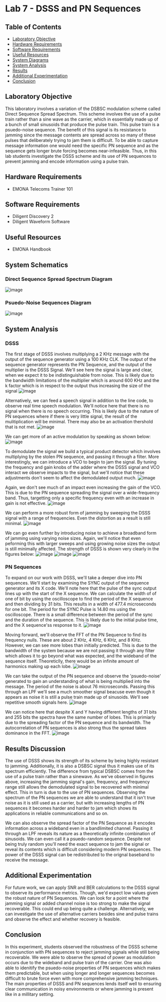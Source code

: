 # Lab 7 - DSSS and PN Sequences

## Table of Contents
- [Laboratory Objective](#laboratory-objective)
- [Hardware Requirements](#hardware-requirements)
- [Software Requirements](#software-requirements)
- [Useful Resources](#useful-resources)
- [System Diagrams](#system-diagrams)
- [System Analysis](#system-analysis)
- [Results](#results)
- [Additional Experimentation](#additional-experimentation)
- [Conclusion](#conclusion)

## Laboratory Objective
This laboratory involves a variation of the DSBSC modulation scheme called Direct Sequence Spread Spectrum. This scheme involves the use of a pulse train rather than a sine wave as the carrier, which in essentially made up of a bunch of small sinusoids that produce the pulse train. This pulse train is a psuedo-noise sequence. The benefit of this signal is its resistance to jamming since the message contents are spread across so many of these pulses that deliberately trying to jam them is difficult. To be able to capture message information one would need the specific PN sequence and as the sequence gets longer brute forcing becomes near-infeasible. Thus, in this lab students investigate the DSSS scheme and its use of PN sequences to prevent jamming and encode information using a pulse train.

## Hardware Requirements
- EMONA Telecoms Trainer 101

## Software Requirements
- Diligent Discovery 2
- Diligent Waveform Software

## Useful Resources
- EMONA Handbook

## System Schematics

### Direct Sequence Spread Spectrum Diagram
![image](https://github.com/leoki6/Digital-Communications/blob/main/L7_DSSS_PN_Sequences/System_Diagrams/DSSS_Diagram.png)

### Psuedo-Noise Sequences Diagram
![image](https://github.com/leoki6/Digital-Communications/blob/main/L7_DSSS_PN_Sequences/System_Diagrams/DSSS_Diagram.png)

## System Analysis

### DSSS

The first stage of DSSS involves multiplying a 2 KHz message with the output of the sequence generator using a 100 KHz CLK. The output of the sequence generator represents the PN Sequence, and the output of the multiplier is the DSSS Signal. We'll see here the signal is large and clear, when we expect it to be indistinguishable from noise. This is likely due to the bandwidth limitations of the multiplier which is around 600 KHz and the k factor which is in respect to the output thus increasing the size of the signal
![image](https://github.com/leoki6/Digital-Communications/blob/main/L7_DSSS_PN_Sequences/Figures/A1_DSSS_Sig.png)

Alternatively, we can feed a speech signal in addition to the line code, to observe real time speech modulation. We'll notice here that there is no signal when there is no speech occurring. This is likely due to the nature of PN sequences where if there is very little signal, the result of the mulitiplication will be minimal. There may also be an activation thershold that is not met.
![image](https://github.com/leoki6/Digital-Communications/blob/main/L7_DSSS_PN_Sequences/Figures/A2_Speech_Mod.png)

We can get more of an active modulation by speaking as shown below:
![image](https://github.com/leoki6/Digital-Communications/blob/main/L7_DSSS_PN_Sequences/Figures/A3_Modulation.png)

To demodulate the signal we build a typical product detector which involves multiplying by the stolen PN sequence, and passing it through a filter. More interestingly, we can introduce a VCO to begin to jam the signal. By tuning the frequency and gain knobs of the adder where the DSSS signal and VCO interact we observe impacts to the signal, but we'll notice that these adjustments don't seem to affect the demodulated output much.
![image](https://github.com/leoki6/Digital-Communications/blob/main/L7_DSSS_PN_Sequences/Figures/A4_F_Adjust.png)

Again, we don't see much of an impact even increasing the gain of the VCO. This is due to the PN sequence spreading the signal over a wide-frequency band. Thus, targetting only a specific frequency even with an increase in gain is not effective.
![image](https://github.com/leoki6/Digital-Communications/blob/main/L7_DSSS_PN_Sequences/Figures/A4_G_F_Adjust.png)

We can perform a more robust form of jamming by sweeping the DSSS signal with a range of frequencies. Even the distortion as a result is still minimal.
![image](https://github.com/leoki6/Digital-Communications/blob/main/L7_DSSS_PN_Sequences/Figures/A5_VCO_Sweep.png)

We can go even further by introducing noise to achieve a broadband form of jamming using varying noise sizes. Again, we'll notice that even peforming this with larger sweeps and using growing noise sizes the output is still minimally affected. The strength of DSSS is shown very clearly in the figures below:
![image](https://github.com/leoki6/Digital-Communications/blob/main/L7_DSSS_PN_Sequences/Figures/A6_20dB.png)
![image](https://github.com/leoki6/Digital-Communications/blob/main/L7_DSSS_PN_Sequences/Figures/A7_6dB.png)
![image](https://github.com/leoki6/Digital-Communications/blob/main/L7_DSSS_PN_Sequences/Figures/A8_0dB.png)

### PN Sequences

To expand on our work with DSSS, we'll take a deeper dive into PN sequences. We'll start by examining the SYNC output of the sequence generator and its X code. We'll note here that the pulse of the sync output lines up with the start of the X sequence. We can calculate the width of of one of bit by using the oscilloscope to find the period of the X sequence and then dividing by 31 bits. This results in a width of 477.4 microseconds for one bit. The period for the SYNC Pulse is 14.80 ms using the oscilloscope. There is a small difference between the period of the sync and the duration of the sequence. This is likely due to the initial pulse time, and the X sequence'ss response to it. 
![image](https://github.com/leoki6/Digital-Communications/blob/main/L7_DSSS_PN_Sequences/Figures/B1_SYNC_X.png)

Moving forward, we'll observe the FFT of the PN Sequence to find its frequency nulls. These are about 2 KHz, 4 KHz, 6 KHz, and 8 KHz. However, we can see more lobes than initially predicted. This is due to the bandwidth of the system because we are not passing it through any filter which allows it to go beyond what was expected, and the wideband of the sequence itself. Theoreticlly, there would be an infinite amount of harmonics making up each lobe.
![image](https://github.com/leoki6/Digital-Communications/blob/main/L7_DSSS_PN_Sequences/Figures/B2_Freq_Nulls.png)

We can take the output of the PN sequence and observe the 'psuedo-noise' generated to gain an understanding of what is being multiplied into the message. The period of the noise is about 76 microseconds. Passing this through an LPF we'll see a much smoother signal beacuse even though it appears as noise it is still a pulse train made up of sinusoids. We'll see repetitive smooth signals here.
![image](https://github.com/leoki6/Digital-Communications/blob/main/L7_DSSS_PN_Sequences/Figures/B3_Psuedo_Noise.png)

We can notice here that despite X and Y having different lengths of 31 bits and 255 bits the spectra have the same number of lobes. This is primiarly due to the spreading factor of the PN sequence and its bandwidth. The autocorrelation of PN sequences is also strong thus the spread takes dominance in the FFT. 
![image](https://github.com/leoki6/Digital-Communications/blob/main/L7_DSSS_PN_Sequences/Figures/B4_X_Lobes.png)


## Results Discussion

The use of DSSS shows its strength of its scheme by being highly resistant to jamming. Additionally, it is also a DSBSC signal thus it makes use of its spectrum efficiently. The difference from typical DSBSC comes from the use of a pulse train rather than a sinewave. As we've observed in figures above, increasing the jamming signal's gain, frequency, and frequency range still allows the demodulated signal to be recovered with minimal effect. This in turn is due to the use of PN sequences. Observing the spectrum of the PN sequences we are able to understand that it isn't true noise as it is still used as a carrier, but with increasing lengths of PN sequences it becomes harder and harder to jam which shows its applications in reliable communications and so on.

We can also observe the spread factor of the PN Sequence as it encodes information across a wideband even in a bandlimited channel. Passing it through an LPF reveals its nature as a theoretically infinite combination of sinusoids. We can even call it a psuedo-random sequence. Despite not being truly random you'll need the exact sequence to jam the signal or reveal its contents which is difficult considering modern PN sequences. The power of the DSSS signal can be redistributed to the orignal baseband to receive the message.

## Additional Experimentation
For future work, we can apply SNR and BER calculations to the DSSS signal to observe its performance metrics. Though, we'd expect low values given the robust nature of PN Sequences. We can look for a point where the jamming signal or added channel noise is too strong to make the signal recoverable. This could end up being quite a challenge. Alternatively, we can investigate the use of alternative carriers besides sine and pulse trains and observe the effect and whether recovery is feasible.

## Conclusion
In this experiment, students observed the robustness of the DSSS scheme in conjunction with PN sequences to reject jamming signals while still being recoverable. We were able to observe the spread of power as modulation occurs due to the wideband and pulse train of the carrier. One was also able to idenitify the psuedo-noise properties of PN sequences which makes them predictable, but when using longer and longer sequences becomes difficult to brute force even with more comprehensive jamming techniques. The main properties of DSSS and PN sequences lends itself well to ensuring clear communication in noisy environments or where jamming is present like in a millitary setting. 


